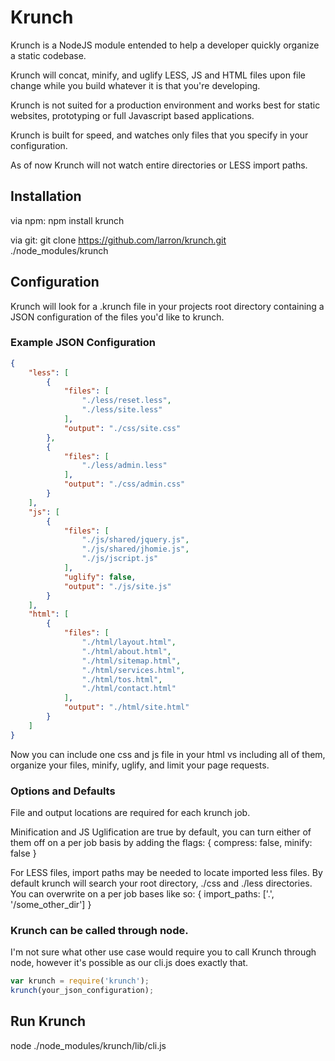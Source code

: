 Krunch
======

Krunch is a NodeJS module entended to help a developer quickly organize a static codebase.

Krunch will concat, minify, and uglify LESS, JS and HTML files upon file change while you build whatever it is that you're developing.

Krunch is not suited for a production environment and works best for static websites, prototyping or full Javascript based applications.

Krunch is built for speed, and watches only files that you specify in your configuration.

As of now Krunch will not watch entire directories or LESS import paths.

Installation
------------

via npm: npm install krunch

via git: git clone https://github.com/larron/krunch.git ./node_modules/krunch

Configuration
-------------

Krunch will look for a .krunch file in your projects root directory containing a JSON configuration of the files you'd like to krunch.

### Example JSON Configuration

```json
{
    "less": [
        {
            "files": [
                "./less/reset.less",
                "./less/site.less"
            ],
            "output": "./css/site.css"
        },
        {
            "files": [
                "./less/admin.less"
            ],
            "output": "./css/admin.css"
        }
    ],
    "js": [
        {
            "files": [
                "./js/shared/jquery.js",
                "./js/shared/jhomie.js",
                "./js/jscript.js"
            ],
            "uglify": false,
            "output": "./js/site.js"
        }
    ],
    "html": [
        {
            "files": [
                "./html/layout.html",
                "./html/about.html",
                "./html/sitemap.html",
                "./html/services.html",
                "./html/tos.html",
                "./html/contact.html"
            ],
            "output": "./html/site.html"
        }
    ]
}
```

Now you can include one css and js file in your html vs including all of them, organize your files, minify, uglify, and limit your page requests.

### Options and Defaults

File and output locations are required for each krunch job.

Minification and JS Uglification are true by default, you can turn either of them off on a per job basis by adding the flags: { compress: false, minify: false }

For LESS files, import paths may be needed to locate imported less files. By default krunch will search your root directory, ./css and ./less directories. You can overwrite on a per job bases like so: { import_paths: ['.', '/some_other_dir'] }

### Krunch can be called through node.

I'm not sure what other use case would require you to call Krunch through node, however it's possible as our cli.js does exactly that.

```javascript
var krunch = require('krunch');
krunch(your_json_configuration);
```

Run Krunch
----------

node ./node_modules/krunch/lib/cli.js
